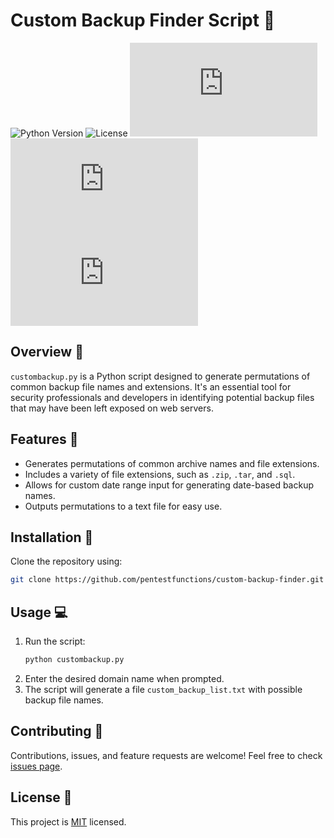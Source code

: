 
# Custom Backup Finder Script :floppy_disk:

![Python Version](https://img.shields.io/badge/python-3.x-blue.svg)
![License](https://img.shields.io/badge/license-MIT-green.svg)
![Issues](https://img.shields.io/github/issues/pentestfunctions/custom-backup-finder.py)
![Forks](https://img.shields.io/github/forks/pentestfunctions/custom-backup-finder.py)
![Stars](https://img.shields.io/github/stars/pentestfunctions/custom-backup-finder.py)

## Overview :mag_right:
`custombackup.py` is a Python script designed to generate permutations of common backup file names and extensions. It's an essential tool for security professionals and developers in identifying potential backup files that may have been left exposed on web servers.

## Features :star2:
- Generates permutations of common archive names and file extensions.
- Includes a variety of file extensions, such as `.zip`, `.tar`, and `.sql`.
- Allows for custom date range input for generating date-based backup names.
- Outputs permutations to a text file for easy use.

## Installation :wrench:
Clone the repository using:
```bash
git clone https://github.com/pentestfunctions/custom-backup-finder.git
```

## Usage :computer:
1. Run the script:
   ```python
   python custombackup.py
   ```
2. Enter the desired domain name when prompted.
3. The script will generate a file `custom_backup_list.txt` with possible backup file names.

## Contributing :raised_hands:
Contributions, issues, and feature requests are welcome! Feel free to check [issues page](https://github.com/pentestfunctions/custom-backup-finder.py/issues).

## License :page_facing_up:
This project is [MIT](https://github.com/pentestfunctions/custom-backup-finder.py/blob/main/LICENSE) licensed.
